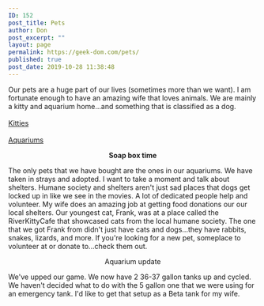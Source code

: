 ```yaml
---
ID: 152
post_title: Pets
author: Don
post_excerpt: ""
layout: page
permalink: https://geek-dom.com/pets/
published: true
post_date: 2019-10-28 11:38:48
---
```

<!-- wp:paragraph -->
<p>Our pets are a huge part of our lives (sometimes more than we want).  I am fortunate enough to have an amazing wife that loves animals.  We are mainly a kitty and aquarium home...and something that is classified as a dog.<br><br><a href="https://geek-dom.com/pets/kitties/">Kitties</a><br><br><a href="https://geek-dom.com/pets/aquatics/">Aquariums</a></p>
<!-- /wp:paragraph -->

<!-- wp:paragraph -->
<p></p>
<!-- /wp:paragraph -->

<!-- wp:paragraph {"align":"center","fontSize":"large"} -->
<p style="text-align:center" class="has-large-font-size"><strong>Soap box time</strong></p>
<!-- /wp:paragraph -->

<!-- wp:paragraph -->
<p>The only pets that we have bought are the ones in our aquariums.  We have taken in strays and adopted.  I want to take a moment and talk about shelters.  Humane society and shelters aren't just sad places that dogs get locked up in like we see in the movies.  A lot of dedicated people help and volunteer.  My wife does an amazing job at getting food donations our our local shelters.  Our youngest cat, Frank, was at a place called the RiverKittyCafe that showcased cats from the local humane society.  The one that we got Frank from didn't just have cats and dogs...they have rabbits, snakes, lizards, and more.  If you're looking for a new pet, someplace to volunteer at or donate to...check them out.</p>
<!-- /wp:paragraph -->

<!-- wp:paragraph {"align":"center","fontSize":"large"} -->
<p style="text-align:center" class="has-large-font-size">Aquarium update</p>
<!-- /wp:paragraph -->

<!-- wp:paragraph -->
<p>We've upped our game.  We now have 2 36-37 gallon tanks up and cycled.  We haven't decided what to do with the 5 gallon one that we were using for an emergency tank.  I'd like to get that setup as a Beta tank for my wife.</p>
<!-- /wp:paragraph -->
